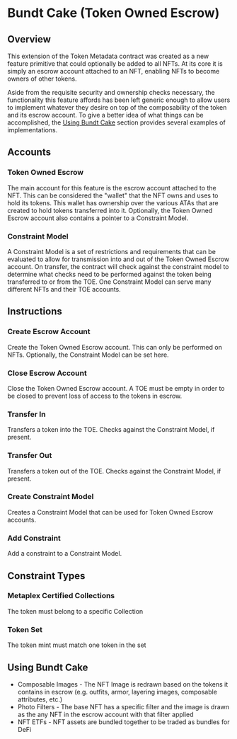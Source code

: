 # Bundt Cake (Token Owned Escrow)
## Overview
This extension of the Token Metadata contract was created as a new feature primitive that could optionally be added to all NFTs. At its core it is simply an escrow account attached to an NFT, enabling NFTs to become owners of other tokens.

Aside from the requisite security and ownership checks necessary, the functionality this feature affords has been left generic enough to allow users to implement whatever they desire on top of the composability of the token and its escrow account. To give a better idea of what things can be accomplished, the [Using Bundt Cake](#using-bundt-cake) section provides several examples of implementations.
## Accounts
### Token Owned Escrow
The main account for this feature is the escrow account attached to the NFT. This can be considered the "wallet" that the NFT owns and uses to hold its tokens. This wallet has ownership over the various ATAs that are created to hold tokens transferred into it. Optionally, the Token Owned Escrow account also contains a pointer to a Constraint Model.
### Constraint Model
A Constraint Model is a set of restrictions and requirements that can be evaluated to allow for transmission into and out of the Token Owned Escrow account. On transfer, the contract will check against the constraint model to determine what checks need to be performed against the token being transferred to or from the TOE. One Constraint Model can serve many different NFTs and their TOE accounts.
## Instructions
### Create Escrow Account
Create the Token Owned Escrow account. This can only be performed on NFTs. Optionally, the Constraint Model can be set here.
### Close Escrow Account
Close the Token Owned Escrow account. A TOE must be empty in order to be closed to prevent loss of access to the tokens in escrow.
### Transfer In
Transfers a token into the TOE. Checks against the Constraint Model, if present.
### Transfer Out
Transfers a token out of the TOE. Checks against the Constraint Model, if present.
### Create Constraint Model
Creates a Constraint Model that can be used for Token Owned Escrow accounts.
### Add Constraint
Add a constraint to a Constraint Model.
## Constraint Types
### Metaplex Certified Collections
The token must belong to a specific Collection
### Token Set
The token mint must match one token in the set
## Using Bundt Cake
* Composable Images - The NFT Image is redrawn based on the tokens it contains in escrow (e.g. outfits, armor, layering images, composable attributes, etc.)
* Photo Filters - The base NFT has a specific filter and the image is drawn as the any NFT in the escrow account with that filter applied
* NFT ETFs - NFT assets are bundled together to be traded as bundles for DeFi